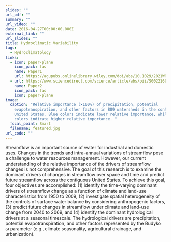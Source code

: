 ```yaml
---
slides: ""
url_pdf: ""
summary: ""
url_video: ""
date: 2016-04-27T00:00:00.000Z
external_link: ""
url_slides: ""
title: Hydroclimatic Variability
tags:
  - Hydroclimatology
links:
  - icon: paper-plane
    icon_pack: fas
    name: Paper1
    url: https://agupubs.onlinelibrary.wiley.com/doi/abs/10.1029/2021WR029738
  - url: https://www.sciencedirect.com/science/article/abs/pii/S0022169421006697
    name: Paper2
    icon_pack: fas
    icon: paper-plane
image:
  caption: "Relative importance (×100%) of precipitation, potential
    evapotranspiration, and other factors in 889 watersheds in the continental
    United States. Blue colors indicate lower relative importance, while yellow
    colors indicate higher relative importance. "
  focal_point: Smart
  filename: featured.jpg
url_code: ""
---
```

Streamflow is an important source of water for industrial and domestic uses. Changes in the trends and intra-annual variations of streamflow pose a challenge to water resources management. However, our current understanding of the relative importance of the drivers of streamflow changes is not comprehensive. The goal of this research is to examine the dominant drivers of changes in streamflow over space and time and predict future streamflow across the contiguous United States. To achieve this goal, four objectives are accomplished: (1) identify the time-varying dominant drivers of streamflow change as a function of climate and land-use characteristics from 1950 to 2009, (2) investigate spatial heterogeneity of the controls of surface water balance by considering anthropogenic factors, (3) predict future changes in streamflow under climate and land-use change from 2040 to 2069, and (4) identify the dominant hydrological drivers at a seasonal timescale. The hydrological drivers are precipitation, potential evapotranspiration, and other factors represented by the Budyko ω parameter (e.g., climate seasonality, agricultural drainage, and urbanization).
